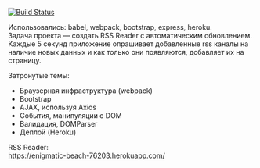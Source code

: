 [![Build Status](https://travis-ci.org/maximjs/project-lvl3-s210.svg?branch=master)](https://travis-ci.org/maximjs/project-lvl3-s210)

Использовались: babel, webpack, bootstrap, express, heroku.  
Задача проекта — создать RSS Reader с автоматическим обновлением. Каждые 5 секунд приложение опрашивает добавленные rss каналы на наличие новых данных и как только они появляются, добавляет их на страницу.

Затронутые темы:
* Браузерная инфраструктура (webpack)
* Bootstrap
* AJAX, используя Axios
* События, манипуляции с DOM
* Валидация, DOMParser
* Деплой (Heroku)

RSS Reader:  
https://enigmatic-beach-76203.herokuapp.com/
